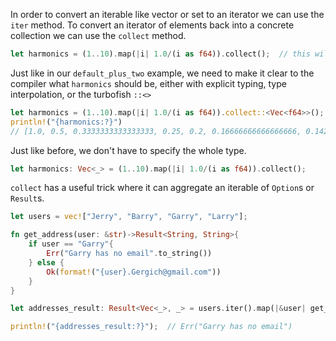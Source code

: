 In order to convert an iterable like vector or set to an iterator we can use the `iter` method. To convert an iterator of elements back into a concrete collection we can use the `collect` method.

```rust
let harmonics = (1..10).map(|i| 1.0/(i as f64)).collect();  // this will fail
```

Just like in our `default_plus_two` example, we need to make it clear to the compiler what `harmonics` should be, either with explicit typing, type interpolation, or the turbofish `::<>`

```rust
let harmonics = (1..10).map(|i| 1.0/(i as f64)).collect::<Vec<f64>>();
println!("{harmonics:?}")
// [1.0, 0.5, 0.3333333333333333, 0.25, 0.2, 0.16666666666666666, 0.14285714285714285, 0.125, 0.1111111111111111]
```

Just like before, we don't have to specify the whole type.

```rust
let harmonics: Vec<_> = (1..10).map(|i| 1.0/(i as f64)).collect();
```

`collect` has a useful trick where it can aggregate an iterable of `Option`s or `Result`s.

```rust
let users = vec!["Jerry", "Barry", "Garry", "Larry"];

fn get_address(user: &str)->Result<String, String>{
    if user == "Garry"{
        Err("Garry has no email".to_string())
    } else {
        Ok(format!("{user}.Gergich@gmail.com"))
    }
}

let addresses_result: Result<Vec<_>, _> = users.iter().map(|&user| get_address(user)).collect();

println!("{addresses_result:?}");  // Err("Garry has no email")
```